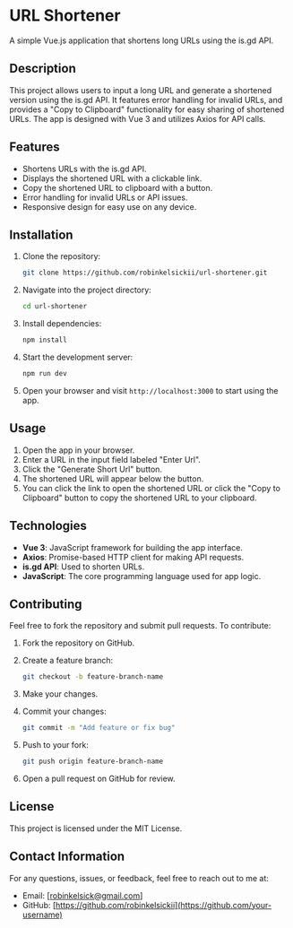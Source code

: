 # URL Shortener

A simple Vue.js application that shortens long URLs using the is.gd API.

## Description

This project allows users to input a long URL and generate a shortened version using the is.gd API. It features error handling for invalid URLs, and provides a "Copy to Clipboard" functionality for easy sharing of shortened URLs. The app is designed with Vue 3 and utilizes Axios for API calls.

## Features

- Shortens URLs with the is.gd API.
- Displays the shortened URL with a clickable link.
- Copy the shortened URL to clipboard with a button.
- Error handling for invalid URLs or API issues.
- Responsive design for easy use on any device.

## Installation

1. Clone the repository:

   ```bash
   git clone https://github.com/robinkelsickii/url-shortener.git
   ```

2. Navigate into the project directory:

   ```bash
   cd url-shortener
   ```

3. Install dependencies:

   ```bash
   npm install
   ```

4. Start the development server:

   ```bash
   npm run dev
   ```

5. Open your browser and visit `http://localhost:3000` to start using the app.

## Usage

1. Open the app in your browser.
2. Enter a URL in the input field labeled "Enter Url".
3. Click the "Generate Short Url" button.
4. The shortened URL will appear below the button.
5. You can click the link to open the shortened URL or click the "Copy to Clipboard" button to copy the shortened URL to your clipboard.

## Technologies

- **Vue 3**: JavaScript framework for building the app interface.
- **Axios**: Promise-based HTTP client for making API requests.
- **is.gd API**: Used to shorten URLs.
- **JavaScript**: The core programming language used for app logic.

## Contributing

Feel free to fork the repository and submit pull requests. To contribute:

1. Fork the repository on GitHub.
2. Create a feature branch:

   ```bash
   git checkout -b feature-branch-name
   ```

3. Make your changes.
4. Commit your changes:

   ```bash
   git commit -m "Add feature or fix bug"
   ```

5. Push to your fork:

   ```bash
   git push origin feature-branch-name
   ```

6. Open a pull request on GitHub for review.

## License

This project is licensed under the MIT License.

## Contact Information

For any questions, issues, or feedback, feel free to reach out to me at:

- Email: [robinkelsick@gmail.com]
- GitHub: [https://github.com/robinkelsickii](https://github.com/your-username)
